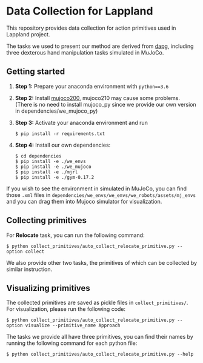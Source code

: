 # Data Collection for Lappland

This repository provides data collection for action primitives used in Lappland project.

The tasks we used to present our method are derived from [dapg](https://github.com/aravindr93/hand_dapg), including three dexterous hand manipulation tasks simulated in MuJoCo.

## Getting started

1. **Step 1:** Prepare your anaconda environment with ```python==3.6```

2. **Step 2:** Install [mujoco200](https://mujoco.org/), mujoco210 may cause some problems. (There is no need to install mujoco_py since we provide our own version in dependencies/we_mujoco_py)

3. **Step 3:** Activate your anaconda environment and run 

    ```
    $ pip install -r requirements.txt
    ```

4. **Step 4:** Install our own dependencies:

    ```
    $ cd dependencies
    $ pip install -e ./we_envs
    $ pip install -e ./we_mujoco
    $ pip install -e ./mjrl
    $ pip install -e ./gym-0.17.2
    ```
If you wish to see the environment in simulated in MuJoCo, you can find those ```.xml``` files in ```dependencies/we_envs/we_envs/we_robots/assets/mj_envs``` and you can drag them into Mujoco simulator for visualization.

## Collecting primitives

For **Relocate** task, you can run the following command:

```
$ python collect_primitives/auto_collect_relocate_primitive.py --option collect
```
We also provide other two tasks, the primitives of which can be collected by similar instruction.

## Visualizing primitives

The collected primitives are saved as pickle files in ```collect_primitives/```. For visualization, please run the following code:

```
$ python collect_primitives/auto_collect_relocate_primitive.py --option visualize --primitive_name Approach
```

The tasks we provide all have three primitives, you can find their names by running the following command for each python file:

```
$ python collect_primitives/auto_collect_relocate_primitive.py --help
```


